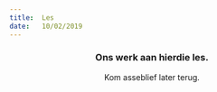 ```yaml
---
title:  Les
date:   10/02/2019
---
```


### <center>Ons werk aan hierdie les.</center>
<center>Kom asseblief later terug.</center>